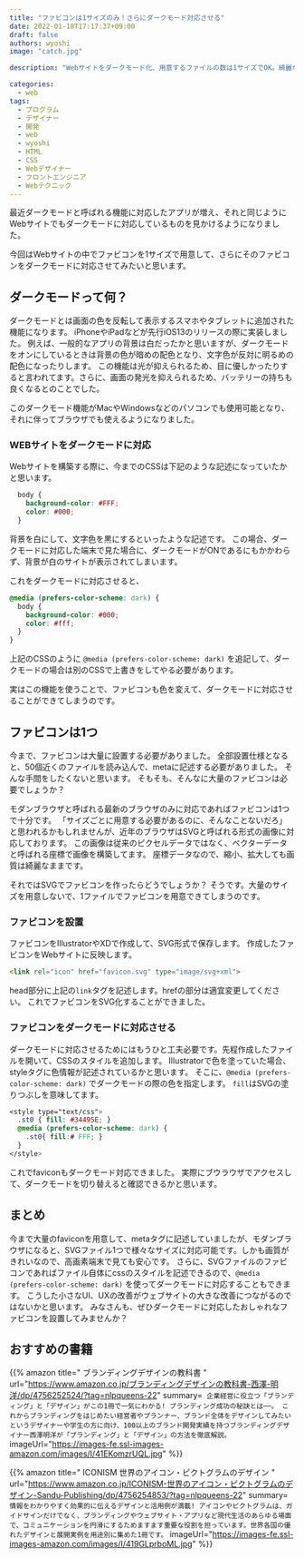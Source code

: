 ```yaml
---
title: "ファビコンは1サイズのみ！さらにダークモード対応させる"
date: 2022-01-18T17:17:37+09:00
draft: false
authors: wyoshi
image: "catch.jpg"

description: "Webサイトをダークモード化、用意するファイルの数は1サイズでOK。綺麗なファビコン表示と、ファビコンをダークモード化する方法を詳しく説明します。"

categories:
  - web
tags:
  - プログラム
  - デザイナー
  - 開発
  - web
  - wyoshi
  - HTML
  - CSS
  - Webデザイナー
  - フロントエンジニア
  - Webテクニック
---
```


最近ダークモードと呼ばれる機能に対応したアプリが増え、それと同じようにWebサイトでもダークモードに対応しているものを見かけるようになりました。

今回はWebサイトの中でファビコンを1サイズで用意して、さらにそのファビコンをダークモードに対応させてみたいと思います。

## ダークモードって何？
ダークモードとは画面の色を反転して表示するスマホやタブレットに追加された機能になります。
iPhoneやiPadなどが先行iOS13のリリースの際に実装しました。
例えば、一般的なアプリの背景は白だったかと思いますが、ダークモードをオンにしているときは背景の色が暗めの配色となり、文字色が反対に明るめの配色になったりします。
この機能は光が抑えられるため、目に優しかったりすると言われてます。さらに、画面の発光を抑えられるため、バッテリーの持ちも良くなるとのことでした。

このダークモード機能がMacやWindowsなどのパソコンでも使用可能となり、それに伴ってブラウザでも使えるようになりました。

### WEBサイトをダークモードに対応
Webサイトを構築する際に、今までのCSSは下記のような記述になっていたかと思います。
```css
  body {
    background-color: #FFF;
    color: #000;
  }
```
背景を白にして、文字色を黒にするといったような記述です。
この場合、ダークモードに対応した端末で見た場合に、ダークモードがONであるにもかかわらず、背景が白のサイトが表示されてしまいます。

これをダークモードに対応させると、
```css
@media (prefers-color-scheme: dark) {
  body {
    background-color: #000;
    color: #fff;
  }
}
```
上記のCSSのように ```@media (prefers-color-scheme: dark)``` を追記して、ダークモードの場合は別のCSSで上書きをしてやる必要があります。

実はこの機能を使うことで、ファビコンも色を変えて、ダークモードに対応させることができてしまうのです。

## ファビコンは1つ
今まで、ファビコンは大量に設置する必要がありました。
全部設置仕様となると、50個近くのファイルを読み込んで、metaに記述する必要がありました。
そんな手間をしたくないと思います。
そもそも、そんなに大量のファビコンは必要でしょうか？

モダンブラウザと呼ばれる最新のブラウザのみに対応であればファビコンは1つで十分です。
「サイズごとに用意する必要があるのに、そんなことないだろ」と思われるかもしれませんが、近年のブラウザはSVGと呼ばれる形式の画像に対応しております。
この画像は従来のピクセルデータではなく、ベクターデータと呼ばれる座標で画像を構築してます。
座標データなので、縮小、拡大しても画質は綺麗なままです。

それではSVGでファビコンを作ったらどうでしょうか？
そうです。大量のサイズを用意しないで、1ファイルでファビコンを用意できてしまうのです。

### ファビコンを設置
ファビコンをIllustratorやXDで作成して、SVG形式で保存します。
作成したファビコンをWebサイトに反映します。

```html
<link rel="icon" href="favicon.svg" type="image/svg+xml">
```

head部分に上記の```link```タグを記述します。hrefの部分は適宜変更してください。
これでファビコンをSVG化することができました。

### ファビコンをダークモードに対応させる
ダークモードに対応させるためにはもうひと工夫必要です。先程作成したファイルを開いて、CSSのスタイルを追加します。
Illustratorで色を塗っていた場合、styleタグに色情報が記述されているかと思います。
そこに、```@media (prefers-color-scheme: dark)``` でダークモードの際の色を指定します。
```fill```はSVGの塗りつぶしを意味してます。

```css
<style type="text/css">
  .st0 { fill: #34495E; }
  @media (prefers-color-scheme: dark) {
    .st0{ fill:# FFF; }
  }
</style>
```

これでfaviconもダークモード対応できました。
実際にブウラウザでアクセスして、ダークモードを切り替えると確認できるかと思います。

## まとめ
今まで大量のfaviconを用意して、metaタグに記述していましたが、モダンブラウザになると、SVGファイル1つで様々なサイズに対応可能です。しかも画質がきれいなので、高画素端末で見ても安心です。
さらに、SVGファイルのファビコンであればファイル自体にcssのスタイルを記述できるので、```@media (prefers-color-scheme: dark)``` を使ってダークモードに対応することもできます。
こうした小さなUI、UXの改善がウェブサイトの大きな改善につながるのではないかと思います。
みなさんも、ぜひダークモードに対応したおしゃれなファビコンを設置してみませんか？

## おすすめの書籍
{{% amazon title=" ブランディングデザインの教科書 " url="https://www.amazon.co.jp/ブランディングデザインの教科書-西澤-明洋/dp/4756252524/?tag=nlpqueens-22" summary=` 企業経営に役立つ「ブランディング」と「デザイン」がこの1冊で一気にわかる!
ブランディング成功の秘訣とは──。
これからブランディングをはじめたい経営者やプランナー、ブランド全体をデザインしてみたいというデザイナーや学生の方に向け、100以上のブランド開発実績を持つブランディングデザイナー西澤明洋が「ブランディング」と「デザイン」の方法を徹底解説。` imageUrl="https://images-fe.ssl-images-amazon.com/images/I/41EKomzrUQL.jpg" %}}

{{% amazon title=" ICONISM 世界のアイコン・ピクトグラムのデザイン " url="https://www.amazon.co.jp/ICONISM-世界のアイコン・ピクトグラムのデザイン-Sandu-Publishing/dp/4756254853/?tag=nlpqueens-22" summary=` 情報をわかりやすく効果的に伝えるデザインと活用例が満載! アイコンやピクトグラムは、ガイドサインだけでなく、ブランディングやウェブサイト・アプリなど現代生活のあらゆる場面で、コミュニケーションを円滑にするためますます重要な役割を担っています。世界各国の優れたデザインと展開実例を用途別に集めた1冊です。` imageUrl="https://images-fe.ssl-images-amazon.com/images/I/419GLprboML.jpg" %}}
